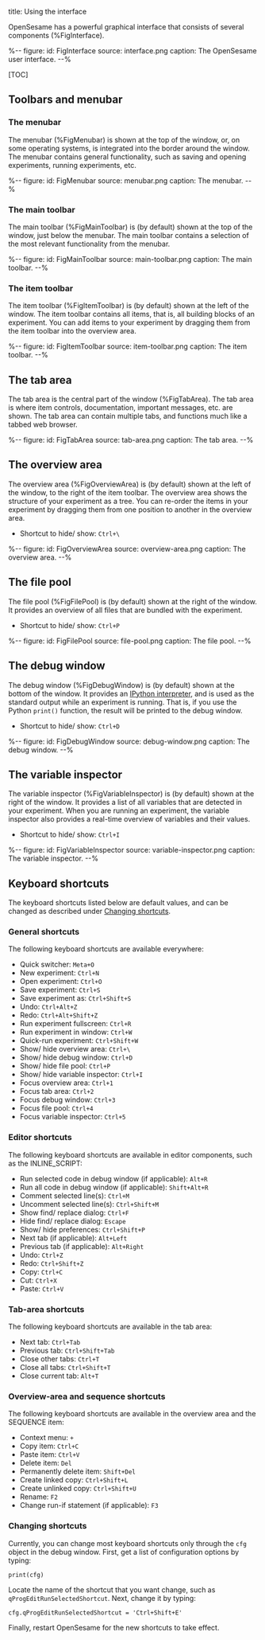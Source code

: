 title: Using the interface

OpenSesame has a powerful graphical interface that consists of several components (%FigInterface).

%--
figure:
 id: FigInterface
 source: interface.png
 caption: The OpenSesame user interface.
--%


[TOC]

## Toolbars and menubar

### The menubar

The menubar (%FigMenubar) is shown at the top of the window, or, on some operating systems, is integrated into the border around the window. The menubar contains general functionality, such as saving and opening experiments, running experiments, etc.

%--
figure:
 id: FigMenubar
 source: menubar.png
 caption: The menubar.
--%

### The main toolbar

The main toolbar (%FigMainToolbar) is (by default) shown at the top of the window, just below the menubar. The main toolbar contains a selection of the most relevant functionality from the menubar.

%--
figure:
 id: FigMainToolbar
 source: main-toolbar.png
 caption: The main toolbar.
--%

### The item toolbar

The item toolbar (%FigItemToolbar) is (by default) shown at the left of the window. The item toolbar contains all items, that is, all building blocks of an experiment. You can add items to your experiment by dragging them from the item toolbar into the overview area.

%--
figure:
 id: FigItemToolbar
 source: item-toolbar.png
 caption: The item toolbar.
--%

## The tab area

The tab area is the central part of the window (%FigTabArea). The tab area is where item controls, documentation, important messages, etc. are shown. The tab area can contain multiple tabs, and functions much like a tabbed web browser.

%--
figure:
 id: FigTabArea
 source: tab-area.png
 caption: The tab area.
--%

## The overview area

The overview area (%FigOverviewArea) is (by default) shown at the left of the window, to the right of the item toolbar. The overview area shows the structure of your experiment as a tree. You can re-order the items in your experiment by dragging them from one position to another in the overview area.

- Shortcut to hide/ show: `Ctrl+\`

%--
figure:
 id: FigOverviewArea
 source: overview-area.png
 caption: The overview area.
--%

## The file pool

The file pool (%FigFilePool) is (by default) shown at the right of the window. It provides an overview of all files that are bundled with the experiment.

- Shortcut to hide/ show: `Ctrl+P`

%--
figure:
 id: FigFilePool
 source: file-pool.png
 caption: The file pool.
--%

## The debug window

The debug window (%FigDebugWindow) is (by default) shown at the bottom of the window. It provides an [IPython interpreter](https://ipython.org/), and is used as the standard output while an experiment is running. That is, if you use the Python `print()` function, the result will be printed to the debug window.

- Shortcut to hide/ show: `Ctrl+D`

%--
figure:
 id: FigDebugWindow
 source: debug-window.png
 caption: The debug window.
--%

## The variable inspector

The variable inspector (%FigVariableInspector) is (by default) shown at the right of the window. It provides a list of all variables that are detected in your experiment. When you are running an experiment, the variable inspector also provides a real-time overview of variables and their values.

- Shortcut to hide/ show: `Ctrl+I`

%--
figure:
 id: FigVariableInspector
 source: variable-inspector.png
 caption: The variable inspector.
--%

## Keyboard shortcuts

The keyboard shortcuts listed below are default values, and can be changed as described under [Changing shortcuts]().

### General shortcuts

The following keyboard shortcuts are available everywhere:

- Quick switcher: `Meta+O`
- New experiment: `Ctrl+N`
- Open experiment: `Ctrl+O`
- Save experiment: `Ctrl+S`
- Save experiment as: `Ctrl+Shift+S`
- Undo: `Ctrl+Alt+Z`
- Redo: `Ctrl+Alt+Shift+Z`
- Run experiment fullscreen: `Ctrl+R`
- Run experiment in window: `Ctrl+W`
- Quick-run experiment: `Ctrl+Shift+W`
- Show/ hide overview area: `Ctrl+\`
- Show/ hide debug window: `Ctrl+D`
- Show/ hide file pool: `Ctrl+P`
- Show/ hide variable inspector: `Ctrl+I`
- Focus overview area: `Ctrl+1`
- Focus tab area: `Ctrl+2`
- Focus debug window: `Ctrl+3`
- Focus file pool: `Ctrl+4`
- Focus variable inspector: `Ctrl+5`

### Editor shortcuts

The following keyboard shortcuts are available in editor components, such as the INLINE_SCRIPT:

- Run selected code in debug window (if applicable): `Alt+R`
- Run all code in debug window (if applicable): `Shift+Alt+R`
- Comment selected line(s): `Ctrl+M`
- Uncomment selected line(s): `Ctrl+Shift+M`
- Show find/ replace dialog: `Ctrl+F`
- Hide find/ replace dialog: `Escape`
- Show/ hide preferences: `Ctrl+Shift+P`
- Next tab (if applicable): `Alt+Left`
- Previous tab (if applicable): `Alt+Right`
- Undo: `Ctrl+Z`
- Redo: `Ctrl+Shift+Z`
- Copy: `Ctrl+C`
- Cut: `Ctrl+X`
- Paste: `Ctrl+V`

### Tab-area shortcuts

The following keyboard shortcuts are available in the tab area:

- Next tab: `Ctrl+Tab`
- Previous tab: `Ctrl+Shift+Tab`
- Close other tabs: `Ctrl+T`
- Close all tabs: `Ctrl+Shift+T`
- Close current tab: `Alt+T`

### Overview-area and sequence shortcuts

The following keyboard shortcuts are available in the overview area and the SEQUENCE item:

- Context menu: `+`
- Copy item: `Ctrl+C`
- Paste item: `Ctrl+V`
- Delete item: `Del`
- Permanently delete item: `Shift+Del`
- Create linked copy: `Ctrl+Shift+L`
- Create unlinked copy: `Ctrl+Shift+U`
- Rename: `F2`
- Change run-if statement (if applicable): `F3`

### Changing shortcuts

Currently, you can change most keyboard shortcuts only through the `cfg` object in the debug window. First, get a list of configuration options by typing:

~~~ .python
print(cfg)
~~~

Locate the name of the shortcut that you want change, such as `qProgEditRunSelectedShortcut`. Next, change it by typing:

~~~ .python
cfg.qProgEditRunSelectedShortcut = 'Ctrl+Shift+E'
~~~

Finally, restart OpenSesame for the new shortcuts to take effect.
